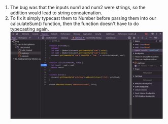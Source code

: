 1. The bug was that the inputs num1 and num2 were strings, so the addition would lead to string concatenation.
2. To fix it simply typecast them to Number before parsing them into our calculateSum() function, then the function doesn't have to do typecasting again.  
![bug fix](../../expand/screenshots/fix.png)
